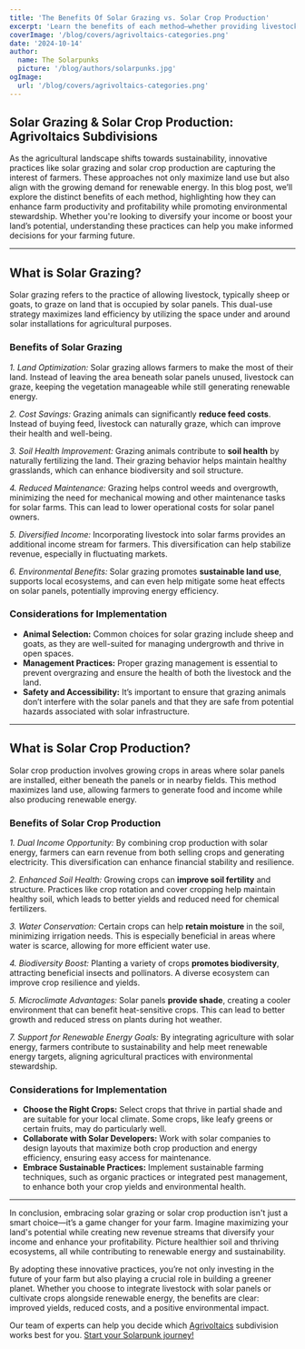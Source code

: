 ```yaml
---
title: 'The Benefits Of Solar Grazing vs. Solar Crop Production'
excerpt: 'Learn the benefits of each method—whether providing livestock forage or cultivating cash crops—and find the best fit for your operation.'
coverImage: '/blog/covers/agrivoltaics-categories.png'
date: '2024-10-14'
author:
  name: The Solarpunks
  picture: '/blog/authors/solarpunks.jpg'
ogImage:
  url: '/blog/covers/agrivoltaics-categories.png'
---
```


## Solar Grazing & Solar Crop Production: Agrivoltaics Subdivisions

As the agricultural landscape shifts towards sustainability, innovative practices like solar grazing and solar crop production are capturing the interest of farmers. These approaches not only maximize land use but also align with the growing demand for renewable energy. In this blog post, we’ll explore the distinct benefits of each method, highlighting how they can enhance farm productivity and profitability while promoting environmental stewardship. Whether you're looking to diversify your income or boost your land’s potential, understanding these practices can help you make informed decisions for your farming future.

---

## What is Solar Grazing?

Solar grazing refers to the practice of allowing livestock, typically sheep or goats, to graze on land that is occupied by solar panels. This dual-use strategy maximizes land efficiency by utilizing the space under and around solar installations for agricultural purposes.

### Benefits of Solar Grazing

_1. Land Optimization:_ Solar grazing allows farmers to make the most of their land. Instead of leaving the area beneath solar panels unused, livestock can graze, keeping the vegetation manageable while still generating renewable energy.

_2. Cost Savings:_ Grazing animals can significantly **reduce feed costs**. Instead of buying feed, livestock can naturally graze, which can improve their health and well-being.

_3. Soil Health Improvement:_ Grazing animals contribute to **soil health** by naturally fertilizing the land. Their grazing behavior helps maintain healthy grasslands, which can enhance biodiversity and soil structure.

_4. Reduced Maintenance:_ Grazing helps control weeds and overgrowth, minimizing the need for mechanical mowing and other maintenance tasks for solar farms. This can lead to lower operational costs for solar panel owners.

_5. Diversified Income:_ Incorporating livestock into solar farms provides an additional income stream for farmers. This diversification can help stabilize revenue, especially in fluctuating markets.

_6. Environmental Benefits:_ Solar grazing promotes **sustainable land use**, supports local ecosystems, and can even help mitigate some heat effects on solar panels, potentially improving energy efficiency.

### Considerations for Implementation

- **Animal Selection:** Common choices for solar grazing include sheep and goats, as they are well-suited for managing undergrowth and thrive in open spaces.
- **Management Practices:** Proper grazing management is essential to prevent overgrazing and ensure the health of both the livestock and the land.
- **Safety and Accessibility:** It’s important to ensure that grazing animals don’t interfere with the solar panels and that they are safe from potential hazards associated with solar infrastructure.

---

## What is Solar Crop Production?

Solar crop production involves growing crops in areas where solar panels are installed, either beneath the panels or in nearby fields. This method maximizes land use, allowing farmers to generate food and income while also producing renewable energy.

### Benefits of Solar Crop Production

_1. Dual Income Opportunity:_ By combining crop production with solar energy, farmers can earn revenue from both selling crops and generating electricity. This diversification can enhance financial stability and resilience.

_2. Enhanced Soil Health:_ Growing crops can **improve soil fertility** and structure. Practices like crop rotation and cover cropping help maintain healthy soil, which leads to better yields and reduced need for chemical fertilizers.

_3. Water Conservation:_ Certain crops can help **retain moisture** in the soil, minimizing irrigation needs. This is especially beneficial in areas where water is scarce, allowing for more efficient water use.

_4. Biodiversity Boost:_ Planting a variety of crops **promotes biodiversity**, attracting beneficial insects and pollinators. A diverse ecosystem can improve crop resilience and yields.

_5. Microclimate Advantages:_ Solar panels **provide shade**, creating a cooler environment that can benefit heat-sensitive crops. This can lead to better growth and reduced stress on plants during hot weather.

_7. Support for Renewable Energy Goals:_ By integrating agriculture with solar energy, farmers contribute to sustainability and help meet renewable energy targets, aligning agricultural practices with environmental stewardship.

### Considerations for Implementation

- **Choose the Right Crops:** Select crops that thrive in partial shade and are suitable for your local climate. Some crops, like leafy greens or certain fruits, may do particularly well.
- **Collaborate with Solar Developers:** Work with solar companies to design layouts that maximize both crop production and energy efficiency, ensuring easy access for maintenance.
- **Embrace Sustainable Practices:** Implement sustainable farming techniques, such as organic practices or integrated pest management, to enhance both your crop yields and environmental health.

---

In conclusion, embracing solar grazing or solar crop production isn't just a smart choice—it’s a game changer for your farm. Imagine maximizing your land's potential while creating new revenue streams that diversify your income and enhance your profitability. Picture healthier soil and thriving ecosystems, all while contributing to renewable energy and sustainability.

By adopting these innovative practices, you’re not only investing in the future of your farm but also playing a crucial role in building a greener planet. Whether you choose to integrate livestock with solar panels or cultivate crops alongside renewable energy, the benefits are clear: improved yields, reduced costs, and a positive environmental impact.

Our team of experts can help you decide which [Agrivoltaics](/blog/agrivoltaics) subdivision works best for you. [Start your Solarpunk journey!](/onboarding)

